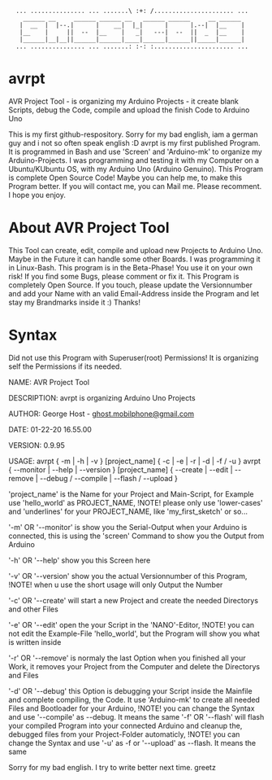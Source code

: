       ... ............... ... .......\ :+: /...................... ...
        ______ __     ______ ______ __   ______ ______     __ ______ 
       |  __  |  |--.|      |    __|  |_|      |      |.--|  |__    |
       |__    |     ||  --  |__    |   _|   ---|  --  ||  _  |__    |
       |______|__|__||______|______|____|______|______||_____|______|
      ... ............... ... .......: :-: :...................... ...

# avrpt
AVR Project Tool - is organizing my Arduino Projects - it create blank Scripts, debug the Code, compile and upload the finish Code to Arduino Uno

This is my first github-respository. Sorry for my bad english, iam a german guy and i not so often speak english :D
avrpt is my first published Program. It is programmed in Bash and use 'Screen' and 'Arduino-mk' to organize my Arduino-Projects. I was programming and testing it with my Computer on a Ubuntu/KUbuntu OS, with my Arduino Uno (Arduino Genuino).
This Program is complete Open Source Code! Maybe you can help me, to make this Program better.
If you will contact me, you can Mail me. Please recomment. I hope you enjoy.

# About AVR Project Tool
This Tool can create, edit, compile and upload new Projects to Arduino Uno. Maybe in the Future it can handle some other Boards. I was programming it in Linux-Bash. This program is in the Beta-Phase! You use it on your own risk!
If you find some Bugs, please comment or fix it. This Program is completely Open Source. If you touch, please update the Versionnumber and add your Name with an valid Email-Address inside the Program and let stay my Brandmarks inside it :)
Thanks!

# Syntax
Did not use this Program with Superuser(root) Permissions! It is organizing self the Permissions if its needed.

 NAME:            AVR Project Tool
 
 DESCRIPTION:     avrpt is organizing Arduino Uno Projects
 
 AUTHOR:          George Host - ghost.mobilphone@gmail.com
 
 DATE:            01-22-20	16.55.00
 
 VERSION:         0.9.95

 USAGE:           avrpt { -m | -h | -v } [project_name] { -c | -e | -r | -d | -f / -u }
                  avrpt { --monitor | --help | --version } [project_name] { --create | --edit | --remove | --debug / --compile | --flash / --upload }

'project_name' is the Name for your Project and Main-Script, for Example use 'hello_world' as PROJECT_NAME, !NOTE!  please only use 'lower-cases' and 'underlines' for your PROJECT_NAME, like 'my_first_sketch' or so...

'-m' OR '--monitor' is show you the Serial-Output when your Arduino is connected, this is using the 'screen' Command to show you the Output from Arduino

'-h' OR '--help' show you this Screen here

'-v' OR '--version' show you the actual Versionnumber of this Program, !NOTE!  when u use the short usage will only Output the Number

'-c' OR '--create' will start a new Project and create the needed Directorys and other Files

'-e' OR '--edit' open the your Script in the 'NANO'-Editor, !NOTE!  you can not edit the Example-File 'hello_world', but the Program will show you what is written inside

'-r' OR '--remove' is normaly the last Option when you finished all your Work, it removes your Project from the Computer and delete the Directorys and Files

'-d' OR '--debug' this Option is debugging your Script inside the Mainfile and complete compiling, the Code. It use 'Arduino-mk' to create all needed Files and Bootloader for your Arduino, !NOTE!  you can change the Syntax and use '--compile' as --debug. It means the same
'-f' OR '--flash' will flash your compiled Program into your connected Arduino and cleanup the, debugged files from your Project-Folder automaticly, !NOTE!  you can change the Syntax and use '-u' as -f or '--upload' as --flash. It means the same
              
Sorry for my bad english. I try to write better next time.
greetz
